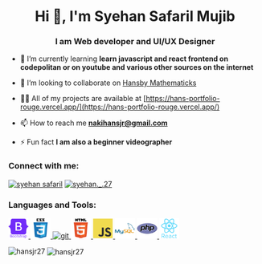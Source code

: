 <h1 align="center">Hi 👋, I'm Syehan Safaril Mujib</h1>
<h3 align="center">I am Web developer and UI/UX Designer</h3>

- 🌱 I’m currently learning **learn javascript and react frontend on codepolitan or on youtube and various other sources on the internet**

- 👯 I’m looking to collaborate on [Hansby Mathematicks](https://hansby-mathematics.netlify.app/)

- 👨‍💻 All of my projects are available at [https://hans-portfolio-rouge.vercel.app/](https://hans-portfolio-rouge.vercel.app/)

- 📫 How to reach me **nakihansjr@gmail.com**

- ⚡ Fun fact **I am also a beginner videographer**

<h3 align="left">Connect with me:</h3>
<p align="left">
<a href="https://fb.com/syehan safaril" target="blank"><img align="center" src="https://raw.githubusercontent.com/rahuldkjain/github-profile-readme-generator/master/src/images/icons/Social/facebook.svg" alt="syehan safaril" height="30" width="40" /></a>
<a href="https://instagram.com/syehan._.27" target="blank"><img align="center" src="https://raw.githubusercontent.com/rahuldkjain/github-profile-readme-generator/master/src/images/icons/Social/instagram.svg" alt="syehan._.27" height="30" width="40" /></a>
</p>

<h3 align="left">Languages and Tools:</h3>
<p align="left"> <a href="https://getbootstrap.com" target="_blank" rel="noreferrer"> <img src="https://raw.githubusercontent.com/devicons/devicon/master/icons/bootstrap/bootstrap-plain-wordmark.svg" alt="bootstrap" width="40" height="40"/> </a> <a href="https://www.w3schools.com/css/" target="_blank" rel="noreferrer"> <img src="https://raw.githubusercontent.com/devicons/devicon/master/icons/css3/css3-original-wordmark.svg" alt="css3" width="40" height="40"/> </a> <a href="https://git-scm.com/" target="_blank" rel="noreferrer"> <img src="https://www.vectorlogo.zone/logos/git-scm/git-scm-icon.svg" alt="git" width="40" height="40"/> </a> <a href="https://www.w3.org/html/" target="_blank" rel="noreferrer"> <img src="https://raw.githubusercontent.com/devicons/devicon/master/icons/html5/html5-original-wordmark.svg" alt="html5" width="40" height="40"/> </a> <a href="https://developer.mozilla.org/en-US/docs/Web/JavaScript" target="_blank" rel="noreferrer"> <img src="https://raw.githubusercontent.com/devicons/devicon/master/icons/javascript/javascript-original.svg" alt="javascript" width="40" height="40"/> </a> <a href="https://www.mysql.com/" target="_blank" rel="noreferrer"> <img src="https://raw.githubusercontent.com/devicons/devicon/master/icons/mysql/mysql-original-wordmark.svg" alt="mysql" width="40" height="40"/> </a> <a href="https://www.php.net" target="_blank" rel="noreferrer"> <img src="https://raw.githubusercontent.com/devicons/devicon/master/icons/php/php-original.svg" alt="php" width="40" height="40"/> </a> <a href="https://reactjs.org/" target="_blank" rel="noreferrer"> <img src="https://raw.githubusercontent.com/devicons/devicon/master/icons/react/react-original-wordmark.svg" alt="react" width="40" height="40"/> </a> </p>

<p><img align="left" src="https://github-readme-stats.vercel.app/api/top-langs?username=hansjr27&show_icons=true&locale=en&layout=compact" alt="hansjr27" /></p>

<p>&nbsp;<img align="center" src="https://github-readme-stats.vercel.app/api?username=hansjr27&show_icons=true&locale=en" alt="hansjr27" /></p>

